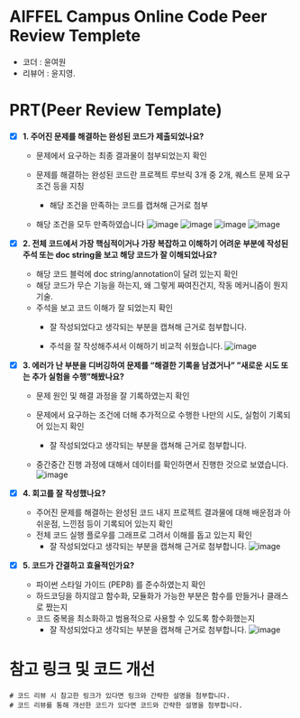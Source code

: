 # AIFFEL Campus Online Code Peer Review Templete
- 코더 : 윤여원
- 리뷰어 : 윤지영.


# PRT(Peer Review Template)
- [x]  **1. 주어진 문제를 해결하는 완성된 코드가 제출되었나요?**
    - 문제에서 요구하는 최종 결과물이 첨부되었는지 확인
    - 문제를 해결하는 완성된 코드란 프로젝트 루브릭 3개 중 2개, 
    퀘스트 문제 요구조건 등을 지칭
        - 해당 조건을 만족하는 코드를 캡쳐해 근거로 첨부

    - 해당 조건을 모두 만족하였습니다
    ![image](https://github.com/wldud01/AIFFEL_Quest-2/assets/64887559/a674ef57-0a60-4ee5-aa68-f4dbf6a3e64d)
    ![image](https://github.com/wldud01/AIFFEL_Quest-2/assets/64887559/2b0680de-1f28-4881-811c-b1a43201b9e1)
    ![image](https://github.com/wldud01/AIFFEL_Quest-2/assets/64887559/931ef16b-46c1-468d-8783-87233b5f3bcf)
    ![image](https://github.com/wldud01/AIFFEL_Quest-2/assets/64887559/62f2d418-0bb8-4ae2-9dd9-861cef6ad7ec)


- [x]  **2. 전체 코드에서 가장 핵심적이거나 가장 복잡하고 이해하기 어려운 부분에 작성된 
주석 또는 doc string을 보고 해당 코드가 잘 이해되었나요?**
    - 해당 코드 블럭에 doc string/annotation이 달려 있는지 확인
    - 해당 코드가 무슨 기능을 하는지, 왜 그렇게 짜여진건지, 작동 메커니즘이 뭔지 기술.
    - 주석을 보고 코드 이해가 잘 되었는지 확인
        - 잘 작성되었다고 생각되는 부분을 캡쳐해 근거로 첨부합니다.
     
      - 주석을 잘 작성해주셔서 이해하기 비교적 쉬웠습니다.
    ![image](https://github.com/wldud01/AIFFEL_Quest-2/assets/64887559/b0b30198-82e9-4f0a-ba1f-5a10f2f013b4)
    
- [x]  **3. 에러가 난 부분을 디버깅하여 문제를 “해결한 기록을 남겼거나” 
”새로운 시도 또는 추가 실험을 수행”해봤나요?**
    - 문제 원인 및 해결 과정을 잘 기록하였는지 확인
    - 문제에서 요구하는 조건에 더해 추가적으로 수행한 나만의 시도, 
    실험이 기록되어 있는지 확인
        - 잘 작성되었다고 생각되는 부분을 캡쳐해 근거로 첨부합니다.
          
    - 중간중간 진행 과정에 대해서 데이터를 확인하면서 진행한 것으로 보였습니다.
   ![image](https://github.com/wldud01/AIFFEL_Quest-2/assets/64887559/f7f913d0-dc3f-4d3b-bad0-3fbe7e06f68a)
     
- [x]  **4. 회고를 잘 작성했나요?**
    - 주어진 문제를 해결하는 완성된 코드 내지 프로젝트 결과물에 대해
    배운점과 아쉬운점, 느낀점 등이 기록되어 있는지 확인
    - 전체 코드 실행 플로우를 그래프로 그려서 이해를 돕고 있는지 확인
        - 잘 작성되었다고 생각되는 부분을 캡쳐해 근거로 첨부합니다.
        ![image](https://github.com/wldud01/AIFFEL_Quest-2/assets/64887559/da1abbbc-90f3-43be-874f-7582744d15cd)
    
- [x]  **5. 코드가 간결하고 효율적인가요?**
    - 파이썬 스타일 가이드 (PEP8) 를 준수하였는지 확인
    - 하드코딩을 하지않고 함수화, 모듈화가 가능한 부분은 함수를 만들거나 클래스로 짰는지
    - 코드 중복을 최소화하고 범용적으로 사용할 수 있도록 함수화했는지
        - 잘 작성되었다고 생각되는 부분을 캡쳐해 근거로 첨부합니다.
    ![image](https://github.com/wldud01/AIFFEL_Quest-2/assets/64887559/cd8cb7af-a872-4550-8515-79029a9b1a65)



# 참고 링크 및 코드 개선
```
# 코드 리뷰 시 참고한 링크가 있다면 링크와 간략한 설명을 첨부합니다.
# 코드 리뷰를 통해 개선한 코드가 있다면 코드와 간략한 설명을 첨부합니다.
```
